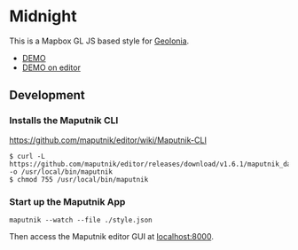 # Midnight

This is a Mapbox GL JS based style for [Geolonia](https://geolonia.com/).

* [DEMO](https://geolonia.github.io/preview/#geolonia/midnight)
* [DEMO on editor](https://editor.geolonia.com/?style=https://raw.githubusercontent.com/geolonia/midnight/master/style.json)

## Development

### Installs the Maputnik CLI

https://github.com/maputnik/editor/wiki/Maputnik-CLI

```
$ curl -L https://github.com/maputnik/editor/releases/download/v1.6.1/maputnik_darwin -o /usr/local/bin/maputnik
$ chmod 755 /usr/local/bin/maputnik
```

### Start up the Maputnik App

```
maputnik --watch --file ./style.json
```

Then access the Maputnik editor GUI at [localhost:8000](https://localhost:8000/).
